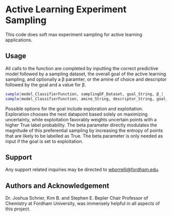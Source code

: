 # Active Learning Experiment Sampling 

This code does soft max experiment sampling for active learning applications. 

## Usage
All calls to the function are completed by inputting the correct predictive model followed by a sampling dataset, the overall goal of the active learning sampling, and optionally a β paramter, or the amine of choice and descriptor followed by the goal and a value for β. 
```bash
sample[model_ClassifierFunction, samplingDF_Dataset, goal_String, β_] 
sample[model_ClassifierFunction, amine_String, descriptor_String, goal_String, β_] 
```
Possible options for the goal include exploration and exploitation. Exploration chooses the next datapoint based solely on maximizing uncertainty, while exploitation favorably weights uncertain points with a higher True label probability. The beta parameter directly modulates the magnitude of this preferential sampling by increasing the entropy of points that are likely to be labelled as True. The beta parameter is only needed as input if the goal is set to exploitation.
## Support
Any support related inquiries may be directed to wborrelli@fordham.edu. 

## Authors and Acknowledgement
Dr. Joshua Schrier, Kim B. and Stephen E. Bepler Chair Professor of Chemistry at Fordham University, was immensely helpful in all aspects of this project. 
